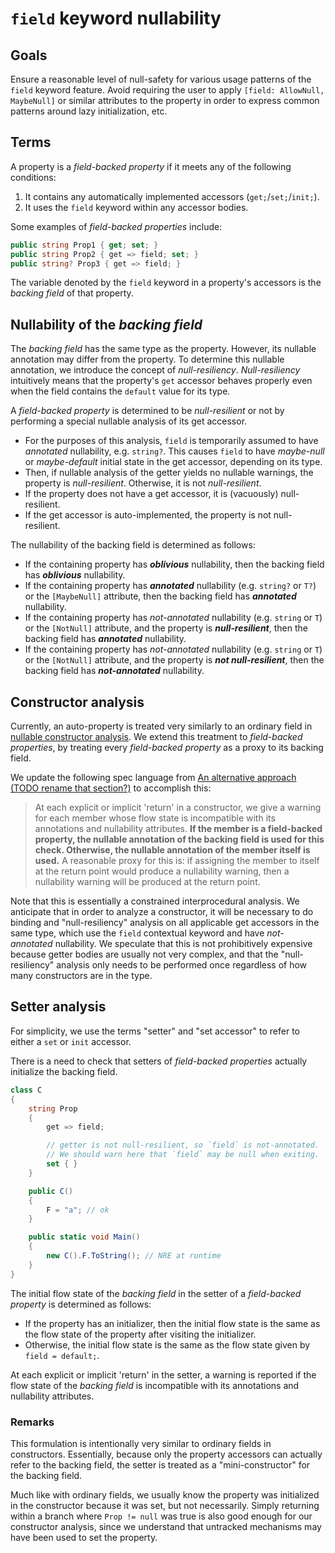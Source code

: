 # `field` keyword nullability

## Goals

Ensure a reasonable level of null-safety for various usage patterns of the `field` keyword feature. Avoid requiring the user to apply `[field: AllowNull, MaybeNull]` or similar attributes to the property in order to express common patterns around lazy initialization, etc.

## Terms

A property is a *field-backed property* if it meets any of the following conditions:
1. It contains any automatically implemented accessors (`get;`/`set;`/`init;`).
2. It uses the `field` keyword within any accessor bodies.

Some examples of *field-backed properties* include:
```cs
public string Prop1 { get; set; }
public string Prop2 { get => field; set; }
public string? Prop3 { get => field; }
```

The variable denoted by the `field` keyword in a property's accessors is the *backing field* of that property.

## Nullability of the *backing field*

The *backing field* has the same type as the property. However, its nullable annotation may differ from the property. To determine this nullable annotation, we introduce the concept of *null-resiliency*. *Null-resiliency* intuitively means that the property's `get` accessor behaves properly even when the field contains the `default` value for its type.

A *field-backed property* is determined to be *null-resilient* or not by performing a special nullable analysis of its get accessor.
- For the purposes of this analysis, `field` is temporarily assumed to have *annotated* nullability, e.g. `string?`. This causes `field` to have *maybe-null* or *maybe-default* initial state in the get accessor, depending on its type.
- Then, if nullable analysis of the getter yields no nullable warnings, the property is *null-resilient*. Otherwise, it is not *null-resilient*.
- If the property does not have a get accessor, it is (vacuously) null-resilient.
- If the get accessor is auto-implemented, the property is not null-resilient.

The nullability of the backing field is determined as follows:
- If the containing property has ***oblivious*** nullability, then the backing field has ***oblivious*** nullability.
- If the containing property has ***annotated*** nullability (e.g. `string?` or `T?`) or the `[MaybeNull]` attribute, then the backing field has ***annotated*** nullability.
- If the containing property has *not-annotated* nullability (e.g. `string` or `T`) or the `[NotNull]` attribute, and the property is ***null-resilient***, then the backing field has ***annotated*** nullability.
- If the containing property has *not-annotated* nullability (e.g. `string` or `T`) or the `[NotNull]` attribute, and the property is ***not null-resilient***, then the backing field has ***not-annotated*** nullability.

## Constructor analysis

Currently, an auto-property is treated very similarly to an ordinary field in [nullable constructor analysis](nullable-constructor-analysis.md). We extend this treatment to *field-backed properties*, by treating every *field-backed property* as a proxy to its backing field.

We update the following spec language from [An alternative approach (TODO rename that section?)](nullable-constructor-analysis.md#an-alternative-approach) to accomplish this:

> At each explicit or implicit 'return' in a constructor, we give a warning for each member whose flow state is incompatible with its annotations and nullability attributes. **If the member is a field-backed property, the nullable annotation of the backing field is used for this check. Otherwise, the nullable annotation of the member itself is used.** A reasonable proxy for this is: if assigning the member to itself at the return point would produce a nullability warning, then a nullability warning will be produced at the return point.

Note that this is essentially a constrained interprocedural analysis. We anticipate that in order to analyze a constructor, it will be necessary to do binding and "null-resiliency" analysis on all applicable get accessors in the same type, which use the `field` contextual keyword and have *not-annotated* nullability. We speculate that this is not prohibitively expensive because getter bodies are usually not very complex, and that the "null-resiliency" analysis only needs to be performed once regardless of how many constructors are in the type.

## Setter analysis

For simplicity, we use the terms "setter" and "set accessor" to refer to either a `set` or `init` accessor.

There is a need to check that setters of *field-backed properties* actually initialize the backing field.

```cs
class C
{
    string Prop
    {
        get => field;

        // getter is not null-resilient, so `field` is not-annotated.
        // We should warn here that `field` may be null when exiting.
        set { }
    }

    public C()
    {
        F = "a"; // ok
    }

    public static void Main()
    {
        new C().F.ToString(); // NRE at runtime
    }
}
```

The initial flow state of the *backing field* in the setter of a *field-backed property* is determined as follows:
- If the property has an initializer, then the initial flow state is the same as the flow state of the property after visiting the initializer.
- Otherwise, the initial flow state is the same as the flow state given by `field = default;`.

At each explicit or implicit 'return' in the setter, a warning is reported if the flow state of the *backing field* is incompatible with its annotations and nullability attributes.

### Remarks

This formulation is intentionally very similar to ordinary fields in constructors. Essentially, because only the property accessors can actually refer to the backing field, the setter is treated as a "mini-constructor" for the backing field.

Much like with ordinary fields, we usually know the property was initialized in the constructor because it was set, but not necessarily. Simply returning within a branch where `Prop != null` was true is also good enough for our constructor analysis, since we understand that untracked mechanisms may have been used to set the property.
